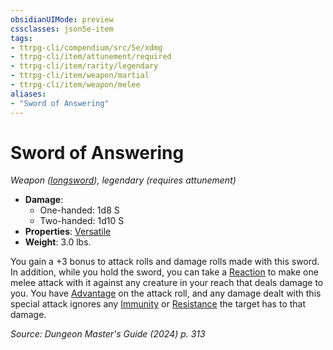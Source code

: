 ```yaml
---
obsidianUIMode: preview
cssclasses: json5e-item
tags:
- ttrpg-cli/compendium/src/5e/xdmg
- ttrpg-cli/item/attunement/required
- ttrpg-cli/item/rarity/legendary
- ttrpg-cli/item/weapon/martial
- ttrpg-cli/item/weapon/melee
aliases: 
- "Sword of Answering"
---
```

# Sword of Answering
*Weapon ([longsword](Mechanics/items/longsword-xphb.md)), legendary (requires attunement)*  


- **Damage**:
  - One-handed: 1d8 S
  - Two-handed: 1d10 S
- **Properties**: [Versatile](Mechanics/rules/item-properties.md#Versatile)
- **Weight**: 3.0 lbs.

You gain a +3 bonus to attack rolls and damage rolls made with this sword. In addition, while you hold the sword, you can take a [Reaction](Mechanics/rules/variant-rules/reaction-xphb.md) to make one melee attack with it against any creature in your reach that deals damage to you. You have [Advantage](Mechanics/rules/variant-rules/advantage-xphb.md) on the attack roll, and any damage dealt with this special attack ignores any [Immunity](Mechanics/rules/variant-rules/immunity-xphb.md) or [Resistance](Mechanics/rules/variant-rules/resistance-xphb.md) the target has to that damage.

*Source: Dungeon Master's Guide (2024) p. 313*